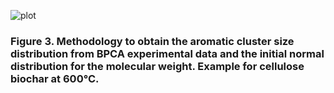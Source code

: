 
![plot](Fig3.svg)
### Figure 3. Methodology to obtain the aromatic cluster size distribution from BPCA experimental data and the initial normal distribution for the molecular weight. Example for cellulose biochar at 600°C. 

